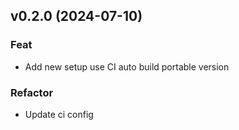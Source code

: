 ## v0.2.0 (2024-07-10)

### Feat

- Add new setup use CI auto build portable version

### Refactor

- Update ci config
